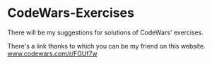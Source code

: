 # CodeWars-Exercises
There will be my suggestions for solutions of CodeWars' exercises.

There's a link thanks to which you can be my friend on this website.
www.codewars.com/r/FGUf7w
